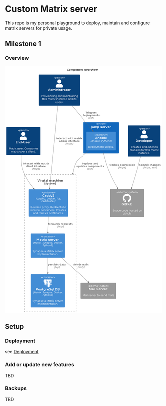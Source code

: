 # Custom Matrix server

This repo is my personal playground to deploy, maintain and configure matrix servers for private usage.

## Milestone 1

### Overview

![component_overview](doc/images/component_overview.png "Component overview")

## Setup

### Deployment

see [Deployment](./deployment/README.md)

### Add or update new features

TBD

### Backups

TBD
